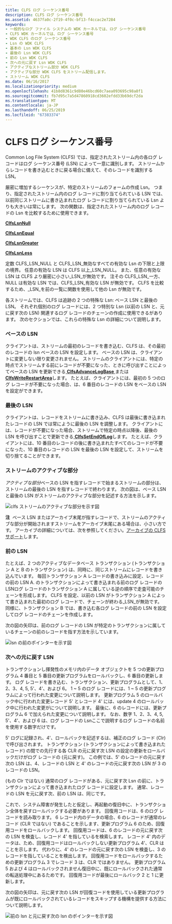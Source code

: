 ```yaml
---
title: CLFS ログ シーケンス番号
description: CLFS ログ シーケンス番号
ms.assetid: 4637fa0c-2f19-4f0c-bf13-f4ccac2e7284
keywords:
- 一般的なログ ファイル システムの WDK カーネルでは、ログ シーケンス番号
- CLFS WDK カーネルでは、ログ シーケンス番号
- WDK CLFS のログ シーケンス番号
- Lsn の WDK CLFS
- 基本の Lsn WDK CLFS
- 最後の Lsn WDK CLFS
- 前の Lsn WDK CLFS
- 次への元に戻す Lsn WDK CLFS
- アクティブなストリーム部分 WDK CLFS
- アクティブな部分 WDK CLFS をストリーム配信します。
- ストリーム WDK CLFS
ms.date: 06/16/2017
ms.localizationpriority: medium
ms.openlocfilehash: 41b8d8361c9d80e46bcd60c7aea093695c98a8f1
ms.sourcegitcommit: fb7d95c7a5d47860918cd3602efdd33b69dcf2da
ms.translationtype: MT
ms.contentlocale: ja-JP
ms.lasthandoff: 06/25/2019
ms.locfileid: "67383374"
---
```

# <a name="clfs-log-sequence-numbers"></a>CLFS ログ シーケンス番号





Common Log File System (CLFS) では、指定されたストリーム内の各ログ レコードはログ シーケンス番号 (LSN) によって一意に識別します。 ストリームからレコードを書き込むときに戻る場合に備えて、そのレコードを識別する LSN。

厳密に増加するシーケンスが、特定のストリームのフォームの作成 Lsn。 つまり、指定されたストリーム内のログ レコードに割り当てられている LSN では、以前同じストリームに書き込まれたログ レコードに割り当てられている Lsn よりも大きいは常にします。 次の関数は、指定されたストリーム内のログ レコードの Lsn を比較するために使用できます。

[**ClfsLsnNull**](https://docs.microsoft.com/windows-hardware/drivers/ddi/content/wdm/nf-wdm-clfslsnnull)

[**ClfsLsnEqual**](https://docs.microsoft.com/windows-hardware/drivers/ddi/content/wdm/nf-wdm-clfslsnequal)

[**ClfsLsnGreater**](https://docs.microsoft.com/windows-hardware/drivers/ddi/content/wdm/nf-wdm-clfslsngreater)

[**ClfsLsnLess**](https://docs.microsoft.com/windows-hardware/drivers/ddi/content/wdm/nf-wdm-clfslsnless)

定数 CLFS\_LSN\_NULL と CLFS\_LSN\_無効なすべての有効な Lsn の下限と上限の境界。 任意の有効な LSN は CLFS 以上\_LSN\_NULL。 また、任意の有効な LSN は CLFS より厳密に小さい\_LSN\_が無効です。 注その CLFS\_LSN\_一方、NULL は有効な LSN では、CLFS\_LSN\_有効な LSN が無効です。 CLFS を比較するため、\_LSN\_を前の一覧に関数を使用して他の Lsn が無効です。

各ストリームでは、CLFS は追跡の 2 つの特殊な Lsn: ベース LSN と最後の LSN。 それぞれ個別のログ レコードには、2 つ特別な Lsn (以前の LSN と、元に戻す次の LSN) 関連するログ レコードのチェーンの作成に使用できるがあります。 次のセクションでは、これらの特殊な Lsn の詳細について説明します。

### <a name="base-lsn"></a>ベースの LSN

クライアントは、ストリームの最初のレコードを書き込む、CLFS は、その最初のレコードの lsn ベースの LSN を設定します。 ベースの LSN は、クライアントに変更しない限り変更されません。 ストリームのクライアントには、特定の時点でストリームする前にレコードが不要になった、ときに呼び出すことによってベースの LSN を更新できる[ **ClfsAdvanceLogBase** ](https://docs.microsoft.com/windows-hardware/drivers/ddi/content/wdm/nf-wdm-clfsadvancelogbase)または[ **ClfsWriteRestartArea**](https://docs.microsoft.com/windows-hardware/drivers/ddi/content/wdm/nf-wdm-clfswriterestartarea)します。 たとえば、クライアントには、最初の 5 つのログ レコードが不要になった場合、は、6 番目のレコードの LSN をベースの LSN を設定ができます。

### <a name="last-lsn"></a>最後の LSN

クライアントは、レコードをストリームに書き込み、CLFS は最後に書き込まれたレコードの LSN では常にように最後の LSN を調整します。 クライアントには、レコードが不要になった場合、ストリームで特定の時点以降後、最後の LSN を呼び出すことで更新できる[ **ClfsSetEndOfLog**](https://docs.microsoft.com/windows-hardware/drivers/ddi/content/wdm/nf-wdm-clfssetendoflog)します。 たとえば、クライアントには、10 番目のレコードの後に書き込まれたすべてのレコードが不要になった、10 番目のレコードの LSN を最後の LSN を設定して、ストリームを切り捨てることができます。

### <a name="active-portion-of-a-stream"></a>ストリームのアクティブな部分

*アクティブな部分*ベースの LSN を指すレコードで始まるストリームの部分は、ストリームの最後の LSN を指すレコードで終わります。 次の図は、ベース LSN と最後の LSN がストリームのアクティブな部分を記述する方法を示します。

![clfs ストリームのアクティブな部分を示す図](images/clfsactivelog.gif)

**注**  ベース LSN またはアーカイブ末尾が指すレコードで、ストリームのアクティブな部分が開始されますストリームをアーカイブ末尾にある場合は、小さい方です。 アーカイブの詳細については、次を参照してください。[アーカイブの CLFS サポート](clfs-support-for-archiving.md)します。

 

### <a name="previous-lsn"></a>前の LSN

たとえば、2 つのアクティブなデータベース トランザクション (トランザクション A と B のトランザクション) は、同時に、同じストリームにレコードを書き込んでいます。 毎回トランザクション A レコードの書き込みに設定、レコードの前の LSN A. のトランザクションによって書き込まれる前のログ レコードの LSNログ レコードのトランザクション A に属している逆の順序で走査可能のチェーンを形成します。 CLFS を設定、以前の LSN がトランザクション A によって書き込まれた最初のログ レコードで、チェーンが終わる\_LSN\_が無効です。 同様に、トランザクション B では、書き込む各ログ レコードの前の LSN を設定してログ レコードのチェーンを作成します。

次の図の矢印は、前のログ レコードの LSN が特定のトランザクションに属しているチェーンの前のレコードを指す方法を示しています。

![lsn の前のポインターを示す図](images/clfsrecordchains.gif)

### <a name="undo-next-lsn"></a>次への元に戻す LSN

トランザクションし揮発性のメモリ内のデータ オブジェクトを 5 つの更新プログラム 4 番目と 5 番目の更新プログラムをロールバックし、6 番目の更新します。 ログ レコードを書き込む、トランザクション、更新プログラムとして、1、2、3、4, 5, 5'、4'、および 6。 1 ~ 5 のログ レコードには、1 ~ 5 の更新プログラムによって行われた変更について説明します。 更新プログラム 5 のロールバック中に行われた変更レコード 5' とレコード 4' には、update 4 のロールバック中に行われた変更がについて説明します。 最後に、6 のレコードには、更新プログラム 6 で加えられた変更について説明します。 なお、数字 1、2、3、4, 5, 5'、4'、および 6 は、ログ レコードの Lsnここで説明するログ レコードの名前を使用する数字だけです。

5' ログに記録され、4'、ロールバックを記述するは、補正のログ レコード (Clr) で呼び出されます。 トランザクション (トランザクションによって書き込まれたレコード) の間での先行する各 CLR の元に戻す次 LSN の設定の更新をロールバックだけがログ レコードの (元に戻す)。 この例では、5' のレコードの元に戻す次の LSN は、4、レコードの LSN と 4' のレコードの元に戻す次の LSN が 3 のレコードの LSN。

(もの Clr ではない) 通常のログ レコードがある、元に戻す次 Lsn の前に、トランザクションによって書き込まれたログ レコードに設定します。 通常、レコードの LSN を元に戻す次、前の LSN は、同じです。

これで、システム障害が発生したと仮定し、再起動の復旧中に、トランザクション全体を戻すロールバックする必要があります。 回復用コードは、6 のログ レコードを読み取ります。 6 レコード内のデータの場合、6 のレコードが通常のレコード (CLR ではない) であることを示します、更新プログラム 6 のため、回復用コードをロールバックします。 回復用コードは、6 のレコードの元に戻す次の LSN を検査し、レコード 4' を指しているを検索します。 レコード 4' 内のデータは、ため、回復用コードはロールバックしない更新プログラム 4'、CLR はことを示します。 代わりに、4' のレコードの元に戻す次の LSN を検査し、3 のレコードを指していることを検出します。 回復用コードをロールバックするための更新プログラム 3 でレコード 3 は、CLR ではありません。 更新プログラム 5 および 4 はロールバックされません復旧中に、既にロールバックされた通常の転送処理中にあるためです。 回復用コードが最後にロールバック 2 と 1 に更新します。

次の図の矢印は、元に戻す次の LSN が回復コードを使用している更新プログラムが既にロールバックされているレコードをスキップする機構を提供する方法について説明します。

![前の lsn と元に戻す次の lsn のポインターを示す図](images/clfsundonext.gif)

 

 




